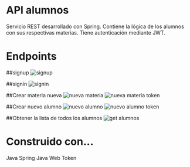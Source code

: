 # API alumnos
Servicio REST desarrollado con Spring. Contiene la lógica de los alumnos con sus respectivas materias. Tiene autenticación mediante JWT.

# Endpoints

##signup
![signup](https://user-images.githubusercontent.com/63039556/99914865-fd5ca080-2cde-11eb-80b9-b98c4c3c1589.png)

##signin
![signin](https://user-images.githubusercontent.com/63039556/99914882-15342480-2cdf-11eb-8091-aab70e480427.png)

##Crear materia nueva
![nueva materia](https://user-images.githubusercontent.com/63039556/99914897-2f6e0280-2cdf-11eb-8078-8663a75947f1.png)
![nueva materia token](https://user-images.githubusercontent.com/63039556/99914898-30069900-2cdf-11eb-9301-381effeea6d5.png)

##Crear nuevo alumno
![nuevo alumno](https://user-images.githubusercontent.com/63039556/99914924-5e847400-2cdf-11eb-84a8-084e6f8fdb32.png)
![nuevo alumno token](https://user-images.githubusercontent.com/63039556/99914926-5fb5a100-2cdf-11eb-88fa-c229d3904420.png)

##Obtener la lista de todos los alumnos
![get alumnos](https://user-images.githubusercontent.com/63039556/99914950-7fe56000-2cdf-11eb-88ea-bc738e5c63bf.png)

# Construido con...
Java Spring
Java Web Token

